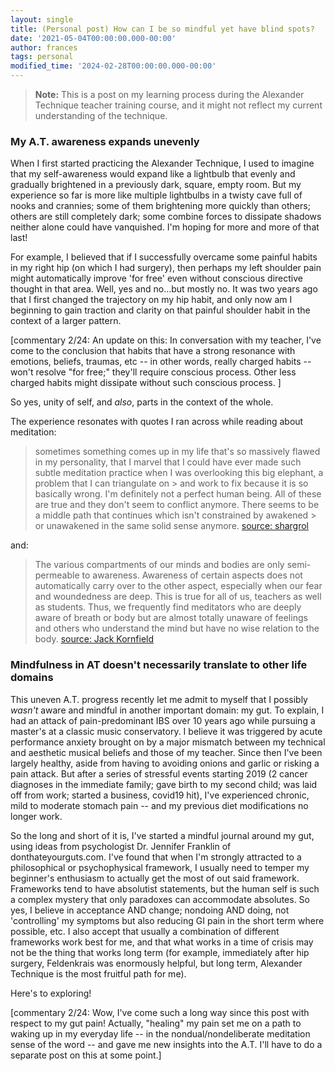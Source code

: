 ```yaml
---
layout: single
title: (Personal post) How can I be so mindful yet have blind spots?
date: '2021-05-04T00:00:00.000-00:00'
author: frances
tags: personal
modified_time: '2024-02-28T00:00:00.000-00:00'
---
```



> **Note:** This is a post on my learning process during the Alexander Technique teacher training course, and it might not reflect my current understanding of the technique.


### My A.T. awareness expands unevenly

When I first started practicing the Alexander Technique, I used to imagine that my self-awareness  would expand like a lightbulb that evenly and gradually brightened in a previously dark, square, empty room.  But my experience so far is more like multiple lightbulbs in a twisty cave full of nooks and crannies; some of them brightening more quickly than others; others are still completely dark; some combine forces to dissipate shadows neither alone could have vanquished. I'm hoping for more and more of that last!

For example, I believed that if I successfully overcame some painful habits in my right hip (on which I had surgery), then perhaps my left shoulder pain might automatically improve 'for free' even without conscious directive thought in that area. Well, yes and no...but mostly no. It was two years ago that I first changed the trajectory on my hip habit, and only now am I beginning to gain traction and clarity on that painful shoulder habit in the context of a larger pattern.

[commentary 2/24: An update on this: In conversation with my teacher, I've come to the conclusion that habits that have a strong resonance with emotions, beliefs, traumas, etc -- in other words, really charged habits -- won't resolve "for free;" they'll require conscious process. Other less charged habits might dissipate without such conscious process. ]

 So yes, unity of self, and *also*, parts in the context of the whole.

The experience resonates with quotes I ran across while reading about meditation:

> sometimes something comes up in my life that's so massively flawed in my personality,  that I marvel that I could have ever made such subtle meditation practice when I was overlooking this big elephant, a problem that I can triangulate on > and work to fix because it is so basically wrong. I'm definitely not a perfect human being. All of these are true and they don't seem to conflict anymore. There seems to be a middle path that continues which isn't constrained by awakened > or unawakened in the same solid sense anymore. [source: shargrol](https://shargrolpostscompilation.blogspot.com/p/blog-page.html#:~:text=massively%20flawed%20in%20my%20personality)

and:

> The various compartments of our minds and bodies are only semi-permeable to awareness. Awareness of certain aspects does not automatically carry over to the other aspect,
> especially when our fear and woundedness are deep. This is true for all of us, teachers as well as students.
> Thus, we frequently find meditators who are deeply aware of breath or body but are almost totally unaware of feelings
> and others who understand the mind but have no wise relation to the body. [source: Jack Kornfield](https://www.buddhanet.net/psymed1.htm)

### Mindfulness in AT doesn't necessarily translate to other life domains

This uneven A.T. progress recently let me admit to myself that I possibly *wasn't* aware and mindful in another important domain: my gut.  To explain, I had an attack of pain-predominant IBS over 10 years ago while pursuing a master's at a classic music conservatory. I believe it was triggered by acute performance anxiety brought on by a major mismatch between my technical and aesthetic musical beliefs and those of my teacher. Since then I've been largely healthy, aside from having to avoiding onions and garlic or risking a pain attack. But after a series of stressful events starting 2019 (2 cancer diagnoses in the immediate family; gave birth to my second child; was laid off from work; started a business, covid19 hit), I've experienced chronic, mild to moderate stomach pain -- and my previous diet modifications no longer work.

So the long and short of it is, I've started a mindful journal around my gut, using ideas from psychologist Dr. Jennifer Franklin of donthateyourguts.com. I've found that when I'm strongly attracted to a philosophical or psychophysical framework, I usually need to temper my beginner's enthusiasm to actually get the most of out said framework.  Frameworks tend to have absolutist statements, but the human self is such a complex mystery that only paradoxes can accommodate absolutes. So yes, I believe in acceptance AND change; nondoing AND doing, not 'controlling' my symptoms but also reducing GI  pain in the short term where possible, etc. I also accept that usually a combination of different frameworks work best for me, and that what works in a time of crisis may not be the thing that works long term (for example, immediately after hip surgery, Feldenkrais was enormously helpful, but long term, Alexander Technique is the most fruitful path for me).

Here's to exploring!

[commentary 2/24: Wow, I've come such a long way since this post with respect to my gut pain! Actually, "healing" my pain set me on a path to waking up in my everyday life -- in the nondual/nondeliberate meditation sense of the word -- and gave me new insights into the A.T. I'll have to do a separate post on this at some point.]

